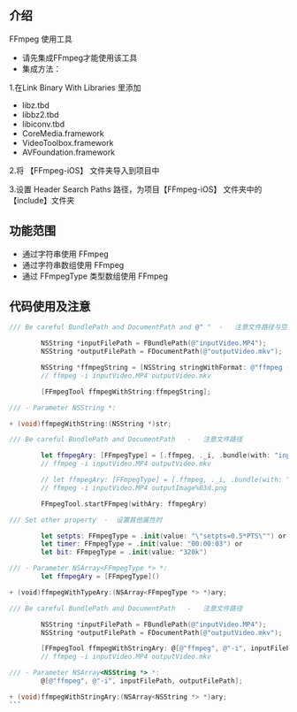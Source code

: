 
介绍
---
FFmpeg 使用工具 
  
- 请先集成FFmpeg才能使用该工具 
- 集成方法： 

1.在Link Binary With Libraries 里添加
- libz.tbd
- libbz2.tbd
- libiconv.tbd
- CoreMedia.framework
- VideoToolbox.framework
- AVFoundation.framework

2.将 【FFmpeg-iOS】 文件夹导入到项目中 
 
3.设置 Header Search Paths 路径，为项目【FFmpeg-iOS】 文件夹中的 【include】文件夹

功能范围
---
- 通过字符串使用 FFmpeg
- 通过字符串数组使用 FFmpeg
- 通过 FFmpegType 类型数组使用 FFmpeg

代码使用及注意
---
```objective-c
/// Be careful BundlePath and DocumentPath and @" "  -   注意文件路径与空格

        NSString *inputFilePath = FBundlePath(@"inputVideo.MP4");
        NSString *outputFilePath = FDocumentPath(@"outputVideo.mkv");

        NSString *ffmpegString = [NSString stringWithFormat: @"ffmpeg -i %@ %@",inputFilePath,outputFilePath];
        // ffmpeg -i inputVideo.MP4 outputVideo.mkv

        [FFmpegTool ffmpegWithString:ffmpegString];

/// - Parameter NSString *:

+ (void)ffmpegWithString:(NSString *)str;
```
```swift
/// Be careful BundlePath and DocumentPath   -   注意文件路径

        let ffmpegAry: [FFmpegType] = [.ffmpeg, ._i, .bundle(with: "inputVideo.MP4") .document(with: "outputVideo.mkv")]
        // ffmpeg -i inputVideo.MP4 outputVideo.mkv

        // let ffmpegAry: [FFmpegType] = [.ffmpeg, ._i, .bundle(with: "inputVideo.MP4"), .document(with: "outputImage%03d.png")]
        // ffmpeg -i inputVideo.MP4 outputImage%03d.png

        FFmpegTool.startFFmpeg(withAry: ffmpegAry)

/// Set other property  -  设置其他属性时

        let setpts: FFmpegType = .init(value: "\"setpts=0.5*PTS\"") or
        let timer: FFmpegType = .init(value: "00:00:03") or
        let bit: FFmpegType = .init(value: "320k")

/// - Parameter NSArray<FFmpegType *> *:
        let ffmpegAry = [FFmpegType]()

+ (void)ffmpegWithTypeAry:(NSArray<FFmpegType *> *)ary;
```
````objective-c
/// Be careful BundlePath and DocumentPath   -   注意文件路径

        NSString *inputFilePath = FBundlePath(@"inputVideo.MP4");
        NSString *outputFilePath = FDocumentPath(@"outputVideo.mkv");

        [FFmpegTool ffmpegWithStringAry: @[@"ffmpeg", @"-i", inputFilePath, outputFilePath]];
        // ffmpeg -i inputVideo.MP4 outputVideo.mkv

/// - Parameter NSArray<NSString *> *:
        @[@"ffmpeg", @"-i", inputFilePath, outputFilePath];

+ (void)ffmpegWithStringAry:(NSArray<NSString *> *)ary;
```
